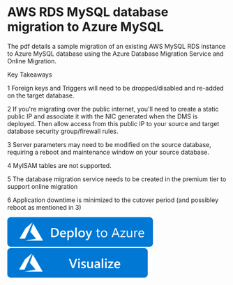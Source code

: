 # AWS RDS MySQL database migration to Azure MySQL

The pdf details a sample migration of an existing AWS MySQL RDS instance to Azure MySQL database using the Azure Database Migration Service and Online Migration.

Key Takeaways


1 Foreign keys and Triggers will need to be dropped/disabled and re-added on the target database. 

2 If you're migrating over the public internet, you'll need to create a static public IP and associate it with the NIC generated when the DMS is deployed. Then allow access from this public IP to your source and target database security group/firewall rules.  

3 Server parameters may need to be modified on the source database, requiring a reboot and maintenance window on your source database. 

4 MyISAM tables are not supported. 

5 The database migration service needs to be created in the premium tier to support online migration

6 Application downtime is minimized to the cutover period (and possibley reboot as mentioned in 3)


[![Deploy To Azure](https://raw.githubusercontent.com/Azure/azure-quickstart-templates/master/1-CONTRIBUTION-GUIDE/images/deploytoazure.svg?sanitize=true)](https://portal.azure.com/#create/Microsoft.Template/uri/https%3A%2F%2Fraw.githubusercontent.com%2Fnil0blue%2Fazmysqlmigration%2Fmaster%2Fazuredeploy.json)  [![Visualize](https://raw.githubusercontent.com/Azure/azure-quickstart-templates/master/1-CONTRIBUTION-GUIDE/images/visualizebutton.svg?sanitize=true)](http://armviz.io/#/?load=https%3A%2F%2Fraw.githubusercontent.com%2Fnil0blue%2Fazmysqlmigration%2Fmaster%2Fazuredeploy.json)

